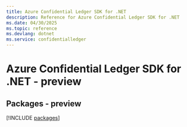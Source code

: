 ```yaml
---
title: Azure Confidential Ledger SDK for .NET
description: Reference for Azure Confidential Ledger SDK for .NET
ms.date: 04/30/2025
ms.topic: reference
ms.devlang: dotnet
ms.service: confidentialledger
---
```

# Azure Confidential Ledger SDK for .NET - preview
## Packages - preview
[!INCLUDE [packages](confidential-ledger-index.md)]